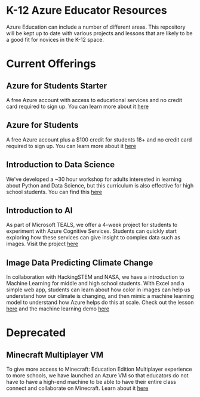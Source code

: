 # K-12 Azure Educator Resources
Azure Education can include a number of different areas. This repository will be kept up to date with various projects and lessons that are likely to be a good fit for novices in the K-12 space.

# Current Offerings
## Azure for Students Starter
A free Azure account with access to educational services and no credit card required to sign up. You can learn more about
it [here](https://azure.microsoft.com/en-us/free/students/starter/)

## Azure for Students
A free Azure account plus a $100 credit for students 18+ and no credit card required to sign up. You can learn more about it
[here](https://azure.microsoft.com/en-us/free/students/)

## Introduction to Data Science
We've developed a ~30 hour workshop for adults interested in learning about Python and Data Science, but this curriculum is also effective for high school students. You can find this [here](https://github.com/microsoft/reactors)

## Introduction to AI
As part of Microsoft TEALS, we offer a 4-week project for students to experiment with Azure Cognitive Services. Students
can quickly start exploring how these services can give insight to complex data such as images. Visit the project
[here](https://github.com/microsoft/k12/tree/master/Teals/README.md)

## Image Data Predicting Climate Change
In collaboration with HackingSTEM and NASA, we have a introduction to Machine Learning for middle and high school students. With
Excel and a simple web app, students can learn about how color in images can help us understand how our climate is changing, 
and then mimic a machine learning model to understand how Azure helps do this at scale. Check out the lesson [here](https://preview.education.microsoft.com/hackingStem/lesson/nv3zo6ad) and the machine learning demo [here](https://nasa-on-azure.azurewebsites.net/)

# Deprecated
## Minecraft Multiplayer VM
To give more access to Minecraft: Education Edition Multiplayer experience to more schools, we have launched an Azure VM so that
educators do not have to have a high-end machine to be able to have their entire class connect and collaborate on Minecraft. 
Learn about it [here](https://azure.microsoft.com/en-us/blog/host-multiplayer-minecraft-education-edition-on-azure-virtual-machines/)
